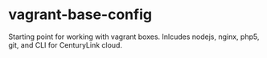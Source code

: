 # vagrant-base-config
Starting point for working with vagrant boxes. Inlcudes nodejs, nginx, php5, git, and CLI for CenturyLink cloud.
